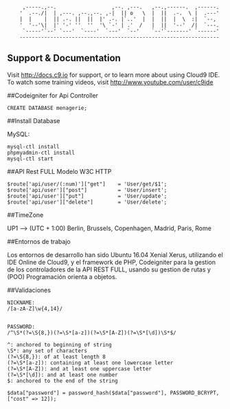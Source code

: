 ```
     ,-----.,--.                  ,--. ,---.   ,--.,------.  ,------.
    '  .--./|  | ,---. ,--.,--. ,-|  || o   \  |  ||  .-.  \ |  .---'
    |  |    |  || .-. ||  ||  |' .-. |`..'  |  |  ||  |  \  :|  `--, 
    '  '--'\|  |' '-' ''  ''  '\ `-' | .'  /   |  ||  '--'  /|  `---.
     `-----'`--' `---'  `----'  `---'  `--'    `--'`-------' `------'
    ----------------------------------------------------------------- 
```


## Support & Documentation

Visit http://docs.c9.io for support, or to learn more about using Cloud9 IDE. 
To watch some training videos, visit http://www.youtube.com/user/c9ide


##Codeigniter for Api Controller

```
CREATE DATABASE menagerie;
```

##Install Database 

MySQL:

```
mysql-ctl install
phpmyadmin-ctl install
mysql-ctl start
```


##API Rest FULL Modelo W3C HTTP
```
$route['api/user/(:num)']["get"]    = 'User/get/$1';
$route['api/user']["post"]          = 'User/insert';
$route['api/user']["put"]           = 'User/update';
$route['api/user']["delete"]        = 'User/delete';
```

##TimeZone

UP1	--> (UTC + 1:00) Berlin, Brussels, Copenhagen, Madrid, Paris, Rome

##Entornos de trabajo

Los entornos de desarrollo han sido Ubuntu 16.04 Xenial Xerus, utilizando el IDE
Online de Cloud9, y el framework de PHP, Codeigniter para la gestion de los 
controladores de la API REST FULL, usando su gestion de rutas y (POO) 
Programación orienta a objetos.


##Validaciones

```
NICKNAME:
/[a-zA-Z]\w{4,14}/


PASSWORD:
/^\S*(?=\S{8,})(?=\S*[a-z])(?=\S*[A-Z])(?=\S*[\d])\S*$/

^: anchored to beginning of string
\S*: any set of characters
(?=\S{8,}): of at least length 8
(?=\S*[a-z]): containing at least one lowercase letter
(?=\S*[A-Z]): and at least one uppercase letter
(?=\S*[\d]): and at least one number
$: anchored to the end of the string

$data["password"] = password_hash($data["password"], PASSWORD_BCRYPT, ["cost" => 12]);

```